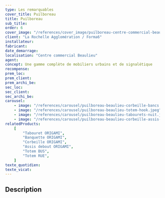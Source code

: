 ```yaml
---
type: Les remarquables
cover_title: Puilboreau
title: Puilboreau
sub_title:
order: 6
cover_image: "/references/cover_image/puilboreau-centre-commercial-beaulieu.jpg"
client: "La Rochelle Agglomération / Forma6"
installateur:
fabricant:
date_demarrage:
localisation: "Centre commercial Beaulieu"
agent:
concept: Une gamme complète de mobiliers urbains et de signalétique
recompense:
prem_loc:
prem_client:
prem_archi_be:
sec_loc:
sec_client:
sec_archi_be:
carousel:
    - image: "/references/carousel/puilboreau-beaulieu-corbeille-bancs.jpeg"
    - image: "/references/carousel/puilboreau-beaulieu-totem-hook.jpeg"
    - image: "/references/carousel/puilboreau-beaulieu-tabourets-nuit.jpeg"
    - image: "/references/carousel/puilboreau-beaulieu-corbeille-assis-debout.jpeg"
relatedProducts:
    [
        "Tabouret ORIGAMI",
        "Banquette ORIGAMI",
        "Corbeille ORIGAMI",
        "Assis debout ORIGAMI",
        "Totem BUS",
        "Totem RUE",
    ]
texte_quotidien:
texte_vicat:
---
```


## Description
